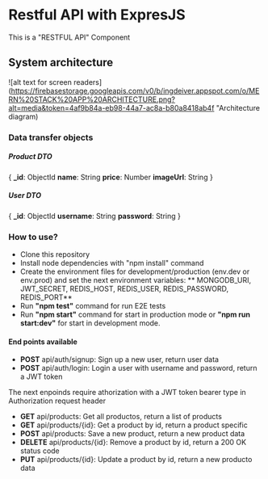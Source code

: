 # Restful API with ExpresJS
This is a "RESTFUL API" Component

## System architecture
![alt text for screen readers](https://firebasestorage.googleapis.com/v0/b/ingdeiver.appspot.com/o/MERN%20STACK%20APP%20ARCHITECTURE.png?alt=media&token=4af9b84a-eb98-44a7-ac8a-b80a8418ab4f "Architecture diagram)
### Data transfer objects

##### Product DTO
{
	**_id**: ObjectId
	**name**: String
	**price**: Number
	**imageUrl**: String
}
##### User DTO
{
	**_id**: ObjectId
	**username**: String
	**password**: String
}

### How to use?
- Clone this repository
- Install node dependencies with "npm install" command
- Create the environment files for development/production (env.dev or env.prod) and set the next environment variables: ** MONGODB_URI, JWT_SECRET, REDIS_HOST, REDIS_USER, REDIS_PASSWORD, REDIS_PORT**
- Run **"npm test"** command for run 	E2E tests
- Run **"npm start"** command for start in  production  mode or **"npm run start:dev"**  for start in  development mode.

#### End points available
- **POST** api/auth/signup: Sign up a new user, return user data
- **POST** api/auth/login: Login a user with username and password, return a JWT token

The next enpoinds require athorization with a JWT token bearer type in Authorization request header

- **GET** api/products: Get all productos, return a list of products
- **GET** api/products/{id}: Get a  product by id, return a product specific
- **POST** api/products: Save a new product, return a new product data
- **DELETE** api/products/{id}: Remove a  product by id, return a 200 OK status code
- **PUT** api/products/{id}: Update a product by id,  return a new producto data
